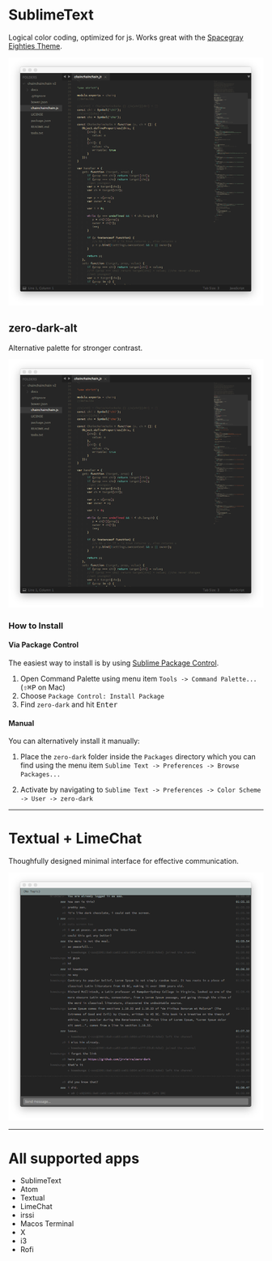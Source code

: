 # SublimeText

Logical color coding, optimized for js. Works great with the [Spacegray Eighties Theme](https://github.com/kkga/spacegray#spacegray-eighties).

![screenshot](https://github.com/jrvieira/zero-dark/blob/master/dark.png)

## zero-dark-alt

Alternative palette for stronger contrast.

![screenshot](https://github.com/jrvieira/zero-dark/blob/master/dark-alt.png)



### How to Install

#### Via Package Control

The easiest way to install is by using [Sublime Package Control](https://sublime.wbond.net).

1. Open Command Palette using menu item `Tools -> Command Palette...` (<kbd>⇧</kbd><kbd>⌘</kbd><kbd>P</kbd> on Mac)
2. Choose `Package Control: Install Package`
3. Find `zero-dark` and hit <kbd>Enter</kbd>

#### Manual

You can alternatively install it manually:

1. Place the `zero-dark` folder inside the `Packages` directory which you can find using the menu item `Sublime Text -> Preferences -> Browse Packages...`

2. Activate by navigating to `Sublime Text -> Preferences -> Color Scheme -> User -> zero-dark`

***

# Textual + LimeChat

Thoughfully designed minimal interface for effective communication.

![screenshot](https://github.com/jrvieira/zero-dark/blob/master/textual.png)

***

# All supported apps

- SublimeText
- Atom
- Textual
- LimeChat
- irssi
- Macos Terminal
- X
- i3
- Rofi
